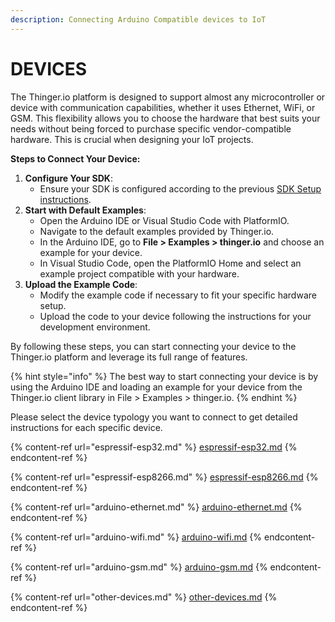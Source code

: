 ```yaml
---
description: Connecting Arduino Compatible devices to IoT
---
```


# DEVICES

The Thinger.io platform is designed to support almost any microcontroller or device with communication capabilities, whether it uses Ethernet, WiFi, or GSM. This flexibility allows you to choose the hardware that best suits your needs without being forced to purchase specific vendor-compatible hardware. This is crucial when designing your IoT projects.

**Steps to Connect Your Device:**

1. **Configure Your SDK**:
   * Ensure your SDK is configured according to the previous [SDK Setup instructions](../sdk-setup/).
2. **Start with Default Examples**:
   * Open the Arduino IDE or Visual Studio Code with PlatformIO.
   * Navigate to the default examples provided by Thinger.io.
   * In the Arduino IDE, go to **File > Examples > thinger.io** and choose an example for your device.
   * In Visual Studio Code, open the PlatformIO Home and select an example project compatible with your hardware.
3. **Upload the Example Code**:
   * Modify the example code if necessary to fit your specific hardware setup.
   * Upload the code to your device following the instructions for your development environment.

By following these steps, you can start connecting your device to the Thinger.io platform and leverage its full range of features.

{% hint style="info" %}
The best way to start connecting your device is by using the Arduino IDE and loading an example for your device from the Thinger.io client library in File > Examples > thinger.io.
{% endhint %}

Please select the device typology you want to connect to get detailed instructions for each specific device.

{% content-ref url="espressif-esp32.md" %}
[espressif-esp32.md](espressif-esp32.md)
{% endcontent-ref %}

{% content-ref url="espressif-esp8266.md" %}
[espressif-esp8266.md](espressif-esp8266.md)
{% endcontent-ref %}

{% content-ref url="arduino-ethernet.md" %}
[arduino-ethernet.md](arduino-ethernet.md)
{% endcontent-ref %}

{% content-ref url="arduino-wifi.md" %}
[arduino-wifi.md](arduino-wifi.md)
{% endcontent-ref %}

{% content-ref url="arduino-gsm.md" %}
[arduino-gsm.md](arduino-gsm.md)
{% endcontent-ref %}

{% content-ref url="other-devices.md" %}
[other-devices.md](other-devices.md)
{% endcontent-ref %}
